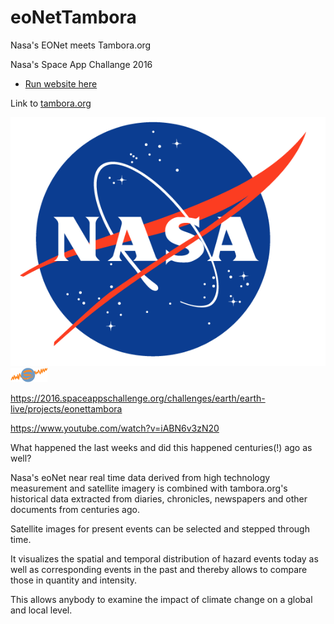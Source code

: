 # eoNetTambora
Nasa's EONet meets Tambora.org

Nasa's Space App Challange 2016

* [Run website here](http://rawgit.com/KMicha/eoNetTambora/master/index.html)

Link to [tambora.org](https://www.tambora.org)

![alt text](https://github.com/KMicha/eoNetTambora/raw/master/images/nasa-logo.png "Tambora Logo")
![alt text](https://github.com/KMicha/eoNetTambora/raw/master/images/tambora-logo-red.png "Tambora Logo")

https://2016.spaceappschallenge.org/challenges/earth/earth-live/projects/eonettambora

https://www.youtube.com/watch?v=iABN6v3zN20

What happened the last weeks and did this happened centuries(!) ago as well?

Nasa's eoNet near real time data derived from high technology measurement and satellite imagery is combined with tambora.org's historical data extracted from diaries, chronicles, newspapers and other documents from centuries ago.

Satellite images for present events can be selected and stepped through time. 

It visualizes the spatial and temporal distribution of hazard events today as well as corresponding events in the past and thereby allows to compare those in quantity and intensity.

This allows anybody to examine the impact of climate change on a global and local level.


